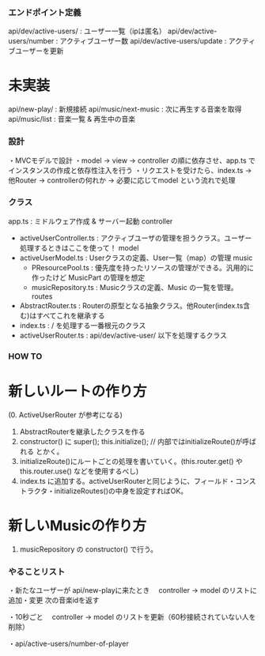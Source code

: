 ### エンドポイント定義
api/dev/active-users/         : ユーザー一覧（ipは匿名）
api/dev/active-users/number   : アクティブユーザー数
api/dev/active-users/update   : アクティブユーザーを更新
# 未実装
api/new-play/             : 新規接続
api/music/next-music      : 次に再生する音楽を取得
api/music/list            : 音楽一覧 & 再生中の音楽

### 設計
・MVCモデルで設計
・model -> view -> controller の順に依存させ、app.ts でインスタンスの作成と依存性注入を行う
・リクエストを受けたら、index.ts -> 他Router -> controllerの何れか -> 必要に応じてmodel という流れで処理

### クラス
app.ts : ミドルウェア作成 & サーバー起動
controller
  - activeUserController.ts : アクティブユーザの管理を担うクラス。ユーザー処理するときはここを使って！
model
  - activeUserModel.ts : Userクラスの定義、User一覧（map）の管理
  music
    - PResourcePool.ts   : 優先度を持ったリソースの管理ができる。汎用的に作ったけど MusicPart の管理を想定
    - musicRepository.ts : Musicクラスの定義、Music の一覧を管理。
routes
  - AbstractRouter.ts   : Routerの原型となる抽象クラス。他Router(index.ts含む)はすべてこれを継承する
  - index.ts            : / を処理する一番根元のクラス
  - activeUserRouter.ts : api/dev/active-user/ 以下を処理するクラス

### HOW TO
# 新しいルートの作り方
(0. ActiveUserRouter が参考になる)
1. AbstractRouterを継承したクラスを作る
2. constructor() に
   super();
   this.initialize();  // 内部ではinitializeRoute()が呼ばれる
   とかく。
3. initializeRoute()にルートごとの処理を書いていく。(this.router.get() や this.router.use() などを使用するべし)
4. index.ts に追加する。activeUserRouterと同じように、フィールド・コンストラクタ・initializeRoutes()の中身を設定すればOK。

# 新しいMusicの作り方
1. musicRepository の constructor() で行う。

### やることリスト

・新たなユーザーが api/new-playに来たとき
　controller -> model のリストに追加・変更
  次の音楽idを返す

・10秒ごと
　controller -> model のリストを更新（60秒接続されていない人を削除）

・api/active-users/number-of-player
